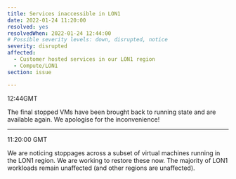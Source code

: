 ```yaml
---
title: Services inaccessible in LON1
date: 2022-01-24 11:20:00
resolved: yes
resolvedWhen: 2022-01-24 12:44:00
# Possible severity levels: down, disrupted, notice
severity: disrupted
affected:
  - Customer hosted services in our LON1 region
  - Compute/LON1
section: issue

---
```


12:44GMT

The final stopped VMs have been brought back to running state and are available again. We apologise for the inconvenience!

---

11:20:00 GMT

We are noticing stoppages across a subset of virtual machines running in the LON1 region. We are working to restore these now. The majority of LON1 workloads remain unaffected (and other regions are unaffected).
